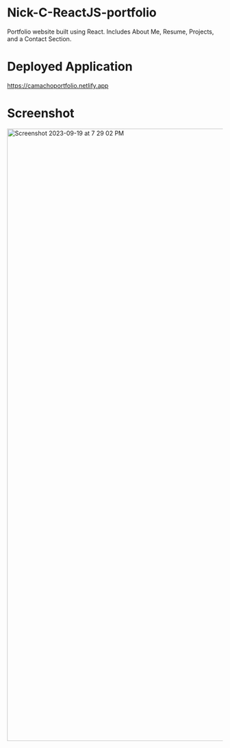 # Nick-C-ReactJS-portfolio
Portfolio website built using React. Includes About Me, Resume, Projects, and a Contact Section.

# Deployed Application
https://camachoportfolio.netlify.app

# Screenshot
<img width="1429" alt="Screenshot 2023-09-19 at 7 29 02 PM" src="https://github.com/NickCamacho15/Nick-C-ReactJS-portfolio/assets/118080701/0081a1c9-3115-47cc-86ef-e9195e8de3c0">
